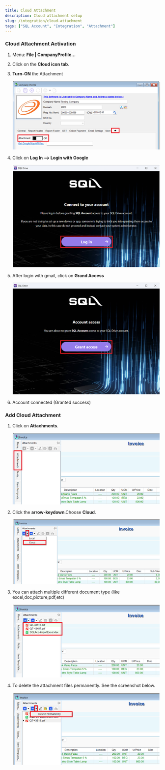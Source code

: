 ```yaml
---
title: Cloud Attachment
description: Cloud attachment setup
slug: /integration/cloud-attachment
tags: ["SQL Account", "Integration", "Attachment"]
---
```


### Cloud Attachment Activation

   1. Menu: **File | CompanyProfile...**

   2. Click on the **Cloud icon tab**.

   3. **Turn-ON** the Attachment

      ![1](../../static/img/miscellaneous/cloud-attachment/1.png)

   4. Click on **Log In —> Login with Google**

      ![2](../../static/img/miscellaneous/cloud-attachment/2.png)

   5. After login with gmail, click on **Grand Access**

      ![3](../../static/img/miscellaneous/cloud-attachment/3.png)

   6. Account connected (Granted success)

### Add Cloud Attachment

   1. Click on **Attachments**.

      ![4](../../static/img/miscellaneous/cloud-attachment/4.png)

   2. Click the **arrow-keydown**.Choose **Cloud**.

      ![5](../../static/img/miscellaneous/cloud-attachment/5.png)

   3. You can attach multiple different document type (like excel,doc,picture,pdf,etc)

      ![7](../../static/img/miscellaneous/cloud-attachment/7.png)

   4. To delete the attachment files permanently. See the screenshot below.

      ![8](../../static/img/miscellaneous/cloud-attachment/8.png)

